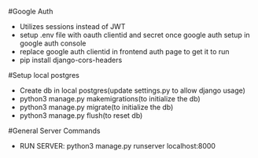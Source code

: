 #Google Auth
- Utilizes sessions instead of JWT
- setup .env file with oauth clientid and secret once google auth setup in google auth console
- replace google auth clientid in frontend auth page to get it to run
- pip install django-cors-headers

#Setup local postgres
- Create db in local postgres(update settings.py to allow django usage)
- python3 manage.py makemigrations(to initialize the db)
- python3 manage.py migrate(to initialize the db)
- python3 manage.py flush(to reset db)

#General Server Commands
- RUN SERVER: python3 manage.py runserver localhost:8000
